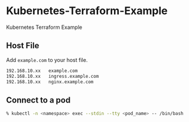 # Kubernetes-Terraform-Example

Kubernetes Terraform Example

## Host File

Add `example.com` to your host file.

```bash
192.168.10.xx   example.com
192.168.10.xx   ingress.example.com
192.168.10.xx   nginx.example.com
```

## Connect to a pod

```bash
% kubectl -n <namespace> exec --stdin --tty <pod_name> -- /bin/bash
```
